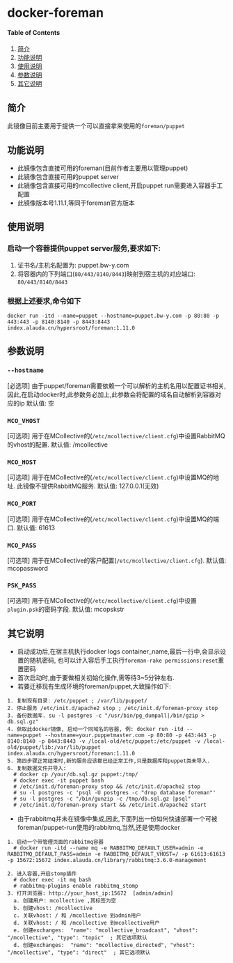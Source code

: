# docker-foreman

#### Table of Contents

1. [简介](#简介)
2. [功能说明](#功能说明)
3. [使用说明](#使用说明)
4. [参数说明](#参数说明)
5. [其它说明](#其它说明)


## 简介

此镜像目前主要用于提供一个可以直接拿来使用的`foreman/puppet`

## 功能说明

* 此镜像包含直接可用的foreman(目前作者主要用以管理puppet)
* 此镜像包含直接可用的puppet server
* 此镜像包含直接可用的mcollective client,开启puppet run需要进入容器手工配置
* 此镜像版本号1.11.1,等同于foreman官方版本

## 使用说明

### 启动一个容器提供puppet server服务,要求如下:

1. 证书名/主机名配置为: puppet.bw-y.com
2. 将容器内的下列端口(`80/443/8140/8443`)映射到宿主机的对应端口: `80/443/8140/8443`

### 根据上述要求,命令如下

```
docker run -itd --name=puppet --hostname=puppet.bw-y.com -p 80:80 -p 443:443 -p 8140:8140 -p 8443:8443 index.alauda.cn/hypersroot/foreman:1.11.0
```

## 参数说明

### `--hostname`
[必选项] 由于puppet/foreman需要依赖一个可以解析的主机名用以配置证书相关,因此,在启动docker时,此参数务必加上,此参数会将配置的域名自动解析到容器对应的ip  默认值: 空

### `MCO_VHOST`
[可选项] 用于在MCollective的(`/etc/mcollective/client.cfg`)中设置RabbitMQ的vhost的配置. 默认值: /mcollective

### `MCO_HOST`
[可选项] 用于在MCollective的(`/etc/mcollective/client.cfg`)中设置MQ的地址. 此镜像不提供RabbitMQ服务.  默认值: 127.0.0.1(无效)

### `MCO_PORT`
[可选项] 用于在MCollective的(`/etc/mcollective/client.cfg`)中设置MQ的端口. 默认值: 61613

### `MCO_PASS`
[可选项] 用于在MCollective的客户配置(`/etc/mcollective/client.cfg`). 默认值: mcopassword

### `PSK_PASS`
[可选项] 用于在MCollective的(`/etc/mcollective/client.cfg`)中设置`plugin.psk`的密码字段. 默认值: mcopskstr

## 其它说明

* 启动成功后,在宿主机执行docker logs container_name,最后一行中,会显示设置的随机密码, 也可以计入容后手工执行`foreman-rake permissions:reset`重置密码
* 首次启动时,由于要做相关初始化操作,需等待3~5分钟左右.
* 若要迁移现有生成环境的foreman/puppet,大致操作如下:
```
1. 复制现有目录: /etc/puppet ; /var/lib/puppet/
2. 停止服务 /etc/init.d/apache2 stop ; /etc/init.d/foreman-proxy stop
3. 备份数据库. su -l postgres -c "/usr/bin/pg_dumpall|/bin/gzip > db.sql.gz"
4. 获取此docker镜像, 启动一个同域名的容器, 例: docker run -itd --name=puppet --hostname=your.puppetmaster.com -p 80:80 -p 443:443 -p 8140:8140 -p 8443:8443 -v /local-old/etc/puppet:/etc/puppet -v /local-old/puppet/lib:/var/lib/puppet index.alauda.cn/hypersroot/foreman:1.11.0
5. 第四步骤正常结束时,新的服务应该都已经正常工作,只是数据库和puppet类未导入.
6. 复制数据文件并导入:
  # docker cp /your/db.sql.gz puppet:/tmp/
  # docker exec -it puppet bash
  # /etc/init.d/foreman-proxy stop && /etc/init.d/apache2 stop 
  # su -l postgres -c 'psql -U postgres -c "drop database foreman"'
  # su -l postgres -c "/bin/gunzip -c /tmp/db.sql.gz |psql"
  # /etc/init.d/foreman-proxy start && /etc/init.d/apache2 start
```
* 由于rabbitmq并未在镜像中集成,因此,下面列出一份如何快速部署一个可被foreman/puppet-run使用的rabbitmq,当然,还是使用docker
```
1. 启动一个带管理页面的rabbitmq容器
  # docker run -itd --name mq -e RABBITMQ_DEFAULT_USER=admin -e RABBITMQ_DEFAULT_PASS=admin -e RABBITMQ_DEFAULT_VHOST=/ -p 61613:61613 -p 15672:15672 index.alauda.cn/library/rabbitmq:3.6.0-management

2. 进入容器,开启stomp插件
  # docker exec -it mq bash
  # rabbitmq-plugins enable rabbitmq_stomp
3. 打开浏览器: http://your_host_ip:15672  [admin/admin]
  a. 创建用户: mcollective ,其标签为空
  b. 创建vhost: /mcollective
  c. 关联vhost: / 和 /mcollective 到admin用户
  d. 关联vhost: / 和 /mcollective 到mcollective用户
  e. 创建exchanges:  "name": "mcollective_broadcast", "vhost": "/mcollective", "type": "topic"  ; 其它选项默认
  d. 创建exchanges:  "name": "mcollective_directed", "vhost": "/mcollective", "type": "direct"  ; 其它选项默认
```
